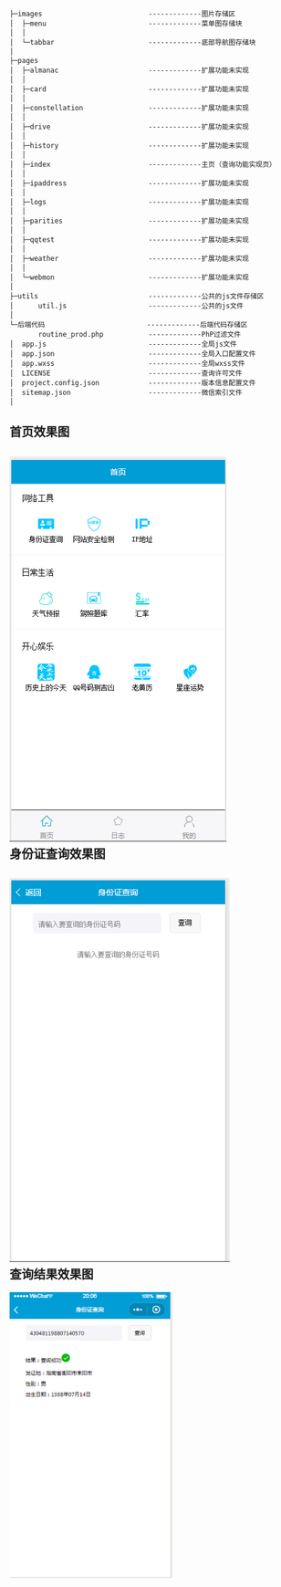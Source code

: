     ├─images                          -------------图片存储区
    │  ├─menu                         -------------菜单图存储块
    │  │      
    │  └─tabbar                       -------------底部导航图存储块
    │          
    ├─pages
    │  ├─almanac                      -------------扩展功能未实现
    │  │      
    │  ├─card                         -------------扩展功能未实现
    │  │      
    │  ├─constellation                -------------扩展功能未实现
    │  │      
    │  ├─drive                        -------------扩展功能未实现
    │  │      
    │  ├─history                      -------------扩展功能未实现
    │  │      
    │  ├─index                        -------------主页（查询功能实现页）
    │  │      
    │  ├─ipaddress                    -------------扩展功能未实现
    │  │      
    │  ├─logs                         -------------扩展功能未实现
    │  │      
    │  ├─parities                     -------------扩展功能未实现
    │  │      
    │  ├─qqtest                       -------------扩展功能未实现
    │  │      
    │  ├─weather                      -------------扩展功能未实现
    │  │      
    │  └─webmon                       -------------扩展功能未实现    
    │          
    ├─utils                           -------------公共的js文件存储区
    │      util.js                    -------------公共的js文件
    │      
    └─后端代码                         -------------后端代码存储区
           routine_prod.php           -------------PhP过滤文件
    │  app.js                         -------------全局js文件
    │  app.json                       -------------全局入口配置文件
    │  app.wxss                       -------------全局wxss文件
    │  LICENSE                        -------------查询许可文件
    │  project.config.json            -------------版本信息配置文件
    │  sitemap.json                   -------------微信索引文件  
    │          
    
 首页效果图  
 ------------  
 ![](https://raw.githubusercontent.com/MyGitHub-self/Mydemo/master/code/1.png)   
 身份证查询效果图
 ---------------
 ![](https://raw.githubusercontent.com/MyGitHub-self/Mydemo/master/code/2.png)   
 查询结果效果图
 ---------------
 ![](https://raw.githubusercontent.com/MyGitHub-self/Mydemo/master/code/3.png)   
    
    
